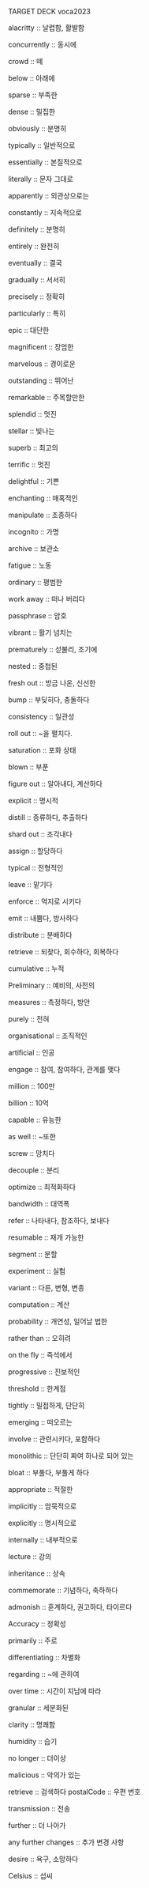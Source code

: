 TARGET DECK
voca2023

alacritty :: 날렵함, 활발함
<!--ID: 1680746725570-->

concurrently :: 동시에
<!--ID: 1680746725611-->

crowd :: 떼
<!--ID: 1680746725616-->

below :: 아래에
<!--ID: 1680746725621-->

sparse :: 부족한
<!--ID: 1680746725659-->

dense :: 밀집한
<!--ID: 1680746725664-->

obviously :: 분명히
<!--ID: 1680746725670-->

typically :: 일반적으로
<!--ID: 1680746725676-->

essentially :: 본질적으로
<!--ID: 1680746725714-->

literally :: 문자 그대로
<!--ID: 1680746725720-->

apparently :: 외관상으로는
<!--ID: 1680746725725-->

constantly :: 지속적으로
<!--ID: 1680746725763-->

definitely :: 분명히
<!--ID: 1680746725768-->

entirely :: 완전히
<!--ID: 1680746725772-->

eventually :: 결국
<!--ID: 1680746725811-->

gradually :: 서서히
<!--ID: 1680746725817-->

precisely :: 정확히
<!--ID: 1680746725824-->

particularly :: 특히
<!--ID: 1680746725828-->

epic :: 대단한
<!--ID: 1680746725832-->

magnificent :: 장엄한
<!--ID: 1680746725836-->

marvelous :: 경이로운
<!--ID: 1680746725839-->

outstanding :: 뛰어난
<!--ID: 1680746725843-->

remarkable :: 주목할만한
<!--ID: 1680746725847-->

splendid :: 멋진
<!--ID: 1680746725850-->

stellar :: 빛나는
<!--ID: 1680746725854-->

superb :: 최고의
<!--ID: 1680746725857-->

terrific :: 멋진
<!--ID: 1680746725861-->

delightful :: 기쁜
<!--ID: 1680746725865-->

enchanting :: 매혹적인
<!--ID: 1680746725868-->

manipulate :: 조종하다
<!--ID: 1680752449982-->

incognito :: 가명
<!--ID: 1680760956910-->

archive :: 보관소
<!--ID: 1680772114718-->

fatigue :: 노동
<!--ID: 1682057679394-->

ordinary :: 평범한
<!--ID: 1682057679401-->

work away :: 떠나 버리다
<!--ID: 1682057679405-->

passphrase :: 암호
<!--ID: 1682057679409-->

vibrant :: 활기 넘치는
<!--ID: 1682057679412-->

prematurely :: 섣불리, 조기에
<!--ID: 1682057679415-->

nested :: 중첩된
<!--ID: 1682057679419-->

fresh out :: 방금 나온, 신선한
<!--ID: 1682057679422-->

bump :: 부딪히다, 충돌하다
<!--ID: 1682057679426-->

consistency :: 일관성
<!--ID: 1682057679429-->

roll out :: ~을 펼치다.
<!--ID: 1682057679432-->

saturation :: 포화 상태
<!--ID: 1682057679435-->

blown :: 부푼
<!--ID: 1683209708322-->

figure out :: 알아내다, 계산하다
<!--ID: 1683209708324-->

explicit :: 명시적
<!--ID: 1683209708326-->

distill :: 증류하다, 추출하다
<!--ID: 1683209708327-->

shard out :: 조각내다
<!--ID: 1688977846711-->

assign :: 할당하다
<!--ID: 1688977846717-->

typical :: 전형적인
<!--ID: 1688977846721-->

leave :: 맡기다
<!--ID: 1688977846724-->

enforce :: 억지로 시키다
<!--ID: 1688977846727-->

emit :: 내뿜다, 방사하다
<!--ID: 1688977846730-->

distribute :: 분배하다
<!--ID: 1688977846733-->

retrieve :: 되찾다, 회수하다, 회복하다
<!--ID: 1688977846737-->

cumulative :: 누적
<!--ID: 1688977846740-->

Preliminary :: 예비의, 사전의
<!--ID: 1688977846743-->

measures :: 측정하다, 방안
<!--ID: 1688977846746-->

purely :: 전혀
<!--ID: 1688977846749-->

organisational :: 조직적인
<!--ID: 1688977846753-->

artificial :: 인공
<!--ID: 1688977846756-->

engage :: 참여, 참여하다, 관계를 맺다
<!--ID: 1688977846759-->

million :: 100만
<!--ID: 1688977846762-->

billion :: 10억
<!--ID: 1688977846765-->

capable :: 유능한
<!--ID: 1688977846768-->

as well :: ~또한
<!--ID: 1688977846771-->

screw :: 망치다
<!--ID: 1688977846774-->

decouple :: 분리
<!--ID: 1688977846777-->

optimize :: 최적화하다
<!--ID: 1688977846780-->

bandwidth :: 대역폭
<!--ID: 1688977846783-->

refer :: 나타내다, 참조하다, 보내다
<!--ID: 1688977846786-->

resumable :: 재개 가능한
<!--ID: 1688977846788-->

segment :: 분할
<!--ID: 1688977846791-->

experiment :: 실험
<!--ID: 1688977846794-->

variant :: 다른, 변형, 변종
<!--ID: 1688977846797-->

computation :: 계산
<!--ID: 1688977846800-->

probability :: 개연성, 일어날 법한
<!--ID: 1688977846803-->

rather than :: 오히려
<!--ID: 1688977846806-->

on the fly :: 즉석에서
<!--ID: 1688977846808-->

progressive :: 진보적인
<!--ID: 1688977846811-->

threshold :: 한계점
<!--ID: 1688977846814-->

tightly :: 밀접하게, 단단히
<!--ID: 1688977846817-->

emerging :: 떠오르는
<!--ID: 1688977846820-->

involve :: 관련시키다, 포함하다
<!--ID: 1688977846823-->

monolithic :: 단단히 짜여 하나로 되어 있는
<!--ID: 1688977846826-->

bloat :: 부풀다, 부풀게 하다
<!--ID: 1688977846828-->

appropriate :: 적절한
<!--ID: 1688977846831-->

implicitly :: 암묵적으로
<!--ID: 1689144251351-->

explicitly :: 명시적으로
<!--ID: 1689144251363-->

internally :: 내부적으로
<!--ID: 1689144251369-->

lecture :: 강의
<!--ID: 1690279926197-->

inheritance :: 상속
<!--ID: 1690279926208-->

commemorate :: 기념하다, 축하하다
<!--ID: 1690279926214-->

admonish :: 훈계하다, 권고하다, 타이르다
<!--ID: 1690279926221-->

Accuracy :: 정확성
<!--ID: 1690279926227-->

primarily :: 주로
<!--ID: 1704071330054-->

differentiating :: 차별화
<!--ID: 1704071330056-->

regarding :: ~에 관하여
<!--ID: 1704071330057-->

over time :: 시간이 지남에 따라
<!--ID: 1704071330058-->

granular :: 세분화된
<!--ID: 1704071330060-->

clarity :: 명쾌함
<!--ID: 1704071330061-->

humidity :: 습기
<!--ID: 1704071330062-->

no longer :: 더이상
<!--ID: 1704071330063-->

malicious :: 악의가 있는
<!--ID: 1704071330064-->

retrieve :: 검색하다
postalCode :: 우편 번호
<!--ID: 1704071330065-->

transmission :: 전송
<!--ID: 1704071330066-->

further :: 더 나아가
<!--ID: 1704071330067-->

any further changes :: 추가 변경 사항
<!--ID: 1704071330068-->

desire :: 욕구, 소망하다
<!--ID: 1704071330069-->

Celsius :: 섭씨
<!--ID: 1704071330070-->
